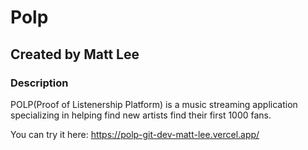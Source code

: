# Polp

## Created by Matt Lee

### Description

POLP(Proof of Listenership Platform) is a music streaming application specializing in helping find new artists find their first 1000 fans. 

You can try it here: <https://polp-git-dev-matt-lee.vercel.app/>